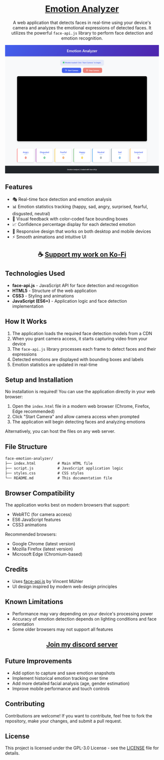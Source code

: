 <div align="center">

# [Emotion Analyzer](https://ThatSINEWAVE.github.io/Emotion-Analyzer)

A web application that detects faces in real-time using your device's camera and analyzes the emotional expressions of detected faces. It utilizes the powerful `face-api.js` library to perform face detection and emotion recognition.

![Emotion-Analyzer](https://raw.githubusercontent.com/ThatSINEWAVE/Emotion-Analyzer/refs/heads/main/.github/SCREENSHOTS/Emotion-Analyzer.png)

</div>

## Features

- 🎭 Real-time face detection and emotion analysis
- 📊 Emotion statistics tracking (happy, sad, angry, surprised, fearful, disgusted, neutral)
- 🎨 Visual feedback with color-coded face bounding boxes
- 📈 Confidence percentage display for each detected emotion
- 📱 Responsive design that works on both desktop and mobile devices
- ⚡ Smooth animations and intuitive UI

<div align="center">

## ☕ [Support my work on Ko-Fi](https://ko-fi.com/thatsinewave)

</div>

## Technologies Used

- **face-api.js** - JavaScript API for face detection and recognition
- **HTML5** - Structure of the web application
- **CSS3** - Styling and animations
- **JavaScript (ES6+)** - Application logic and face detection implementation

## How It Works

1. The application loads the required face detection models from a CDN
2. When you grant camera access, it starts capturing video from your device
3. The `face-api.js` library processes each frame to detect faces and their expressions
4. Detected emotions are displayed with bounding boxes and labels
5. Emotion statistics are updated in real-time

## Setup and Installation

No installation is required! You can use the application directly in your web browser:

1. Open the `index.html` file in a modern web browser (Chrome, Firefox, Edge recommended)
2. Click "Start Camera" and allow camera access when prompted
3. The application will begin detecting faces and analyzing emotions

Alternatively, you can host the files on any web server.

## File Structure

```
face-emotion-analyzer/
├── index.html          # Main HTML file
├── script.js           # JavaScript application logic
├── styles.css          # CSS styles
└── README.md           # This documentation file
```

## Browser Compatibility

The application works best on modern browsers that support:
- WebRTC (for camera access)
- ES6 JavaScript features
- CSS3 animations

Recommended browsers:
- Google Chrome (latest version)
- Mozilla Firefox (latest version)
- Microsoft Edge (Chromium-based)

## Credits

- Uses [face-api.js](https://github.com/justadudewhohacks/face-api.js) by Vincent Mühler
- UI design inspired by modern web design principles

## Known Limitations

- Performance may vary depending on your device's processing power
- Accuracy of emotion detection depends on lighting conditions and face orientation
- Some older browsers may not support all features

<div align="center">

## [Join my discord server](https://discord.gg/2nHHHBWNDw)

</div>

## Future Improvements

- Add option to capture and save emotion snapshots
- Implement historical emotion tracking over time
- Add more detailed facial analysis (age, gender estimation)
- Improve mobile performance and touch controls

## Contributing

Contributions are welcome! If you want to contribute, feel free to fork the repository, make your changes, and submit a pull request.

## License

This project is licensed under the GPL-3.0 License - see the [LICENSE](LICENSE) file for details.